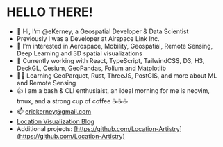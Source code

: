 # HELLO THERE!
- 🤖 Hi, I’m @eKerney, a Geospatial Developer & Data Scientist
- Previously I was a Developer at Airspace Link Inc. 
- 👀 I’m interested in Aerospace, Mobility, Geospatial, Remote Sensing, Deep Learning and 3D spatial visualizations
- 🌱 Currently working with React, TypeScript, TailwindCSS, D3, H3, DeckGL, Cesium, GeoPandas, Folium and Matplotlib
- 🧑‍🎓 Learning GeoParquet, Rust, ThreeJS, PostGIS, and more about ML and Remote Sensing
- 👍 I am a bash & CLI enthusiaist, an ideal morning for me is neovim, tmux, and a strong cup of coffee ☕☕☕  
- 📫 erickerney@gmail.com
- [Location Visualization Blog](https://location-artistry.github.io/)
- Additional projects: [https://github.com/Location-Artistry](https://github.com/Location-Artistry)  

<!---
eKerney/eKerney is a ✨ special ✨ repository because its `README.md` (this file) appears on your GitHub profile.
You can click the Preview link to take a look at your changes.
--->
